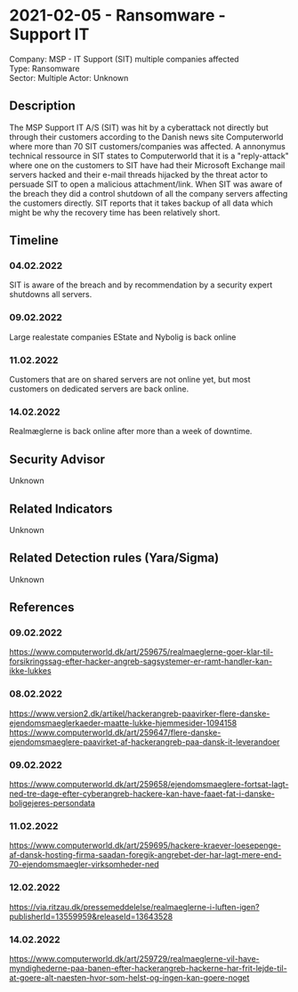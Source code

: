 # 2021-02-05 - Ransomware - Support IT
Company: MSP - IT Support (SIT) multiple companies affected  
Type: Ransomware   
Sector: Multiple
Actor: Unknown  

## Description  
The MSP Support IT A/S (SIT) was hit by a cyberattack not directly but through their customers according to the Danish news site Computerworld where more than 70 SIT customers/companies was affected.
A annonymus technical ressource in SIT states to Computerworld that it is a "reply-attack" where one on the customers to SIT have had their Microsoft Exchange mail servers hacked and their e-mail threads hijacked by the threat actor to persuade SIT to open a malicious attachment/link.
When SIT was aware of the breach they did a control shutdown of all the company servers affecting the customers directly.
SIT reports that it takes backup of all data which might be why the recovery time has been relatively short.

## Timeline
### 04.02.2022
SIT is aware of the breach and by recommendation by a security expert shutdowns all servers. 

### 09.02.2022
Large realestate companies EState and Nybolig is back online

### 11.02.2022
Customers that are on shared servers are not online yet, but most customers on dedicated servers are back online.

### 14.02.2022
Realmæglerne is back online after more than a week of downtime.

## Security Advisor
Unknown

## Related Indicators
Unknown

## Related Detection rules (Yara/Sigma)
Unknown

## References   

### 09.02.2022
https://www.computerworld.dk/art/259675/realmaeglerne-goer-klar-til-forsikringssag-efter-hacker-angreb-sagsystemer-er-ramt-handler-kan-ikke-lukkes

### 08.02.2022
https://www.version2.dk/artikel/hackerangreb-paavirker-flere-danske-ejendomsmaeglerkaeder-maatte-lukke-hjemmesider-1094158
https://www.computerworld.dk/art/259647/flere-danske-ejendomsmaeglere-paavirket-af-hackerangreb-paa-dansk-it-leverandoer

### 09.02.2022
https://www.computerworld.dk/art/259658/ejendomsmaeglere-fortsat-lagt-ned-tre-dage-efter-cyberangreb-hackere-kan-have-faaet-fat-i-danske-boligejeres-persondata

### 11.02.2022  
https://www.computerworld.dk/art/259695/hackere-kraever-loesepenge-af-dansk-hosting-firma-saadan-foregik-angrebet-der-har-lagt-mere-end-70-ejendomsmaegler-virksomheder-ned

### 12.02.2022
https://via.ritzau.dk/pressemeddelelse/realmaeglerne-i-luften-igen?publisherId=13559959&releaseId=13643528

### 14.02.2022
https://www.computerworld.dk/art/259729/realmaeglerne-vil-have-myndighederne-paa-banen-efter-hackerangreb-hackerne-har-frit-lejde-til-at-goere-alt-naesten-hvor-som-helst-og-ingen-kan-goere-noget
